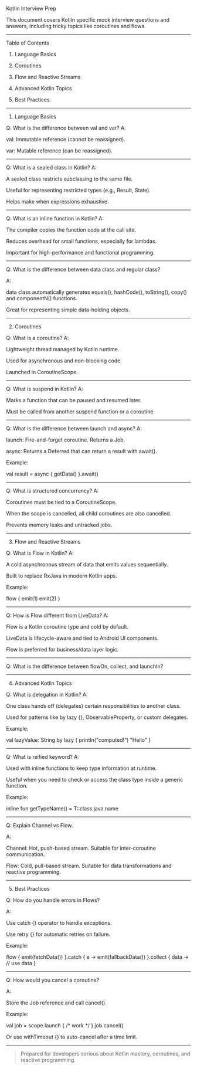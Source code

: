 Kotlin Interview Prep

This document covers Kotlin specific mock interview questions and answers, including tricky topics like coroutines and flows.


---

Table of Contents

1. Language Basics

2. Coroutines

3. Flow and Reactive Streams

4. Advanced Kotlin Topics

5. Best Practices



---

1. Language Basics

Q: What is the difference between val and var?
A:

val: Immutable reference (cannot be reassigned).

var: Mutable reference (can be reassigned).



---

Q: What is a sealed class in Kotlin?
A:

A sealed class restricts subclassing to the same file.

Useful for representing restricted types (e.g., Result, State).

Helps make when expressions exhaustive.



---

Q: What is an inline function in Kotlin?
A:

The compiler copies the function code at the call site.

Reduces overhead for small functions, especially for lambdas.

Important for high-performance and functional programming.



---

Q: What is the difference between data class and regular class?

A:

data class automatically generates equals(), hashCode(), toString(), copy() and componentN() functions.

Great for representing simple data-holding objects.



---

2. Coroutines

Q: What is a coroutine?
A:

Lightweight thread managed by Kotlin runtime.

Used for asynchronous and non-blocking code.

Launched in CoroutineScope.



---

Q: What is suspend in Kotlin?
A:

Marks a function that can be paused and resumed later.

Must be called from another suspend function or a coroutine.



---

Q: What is the difference between launch and async?
A:

launch: Fire-and-forget coroutine. Returns a Job.

async: Returns a Deferred that can return a result with await().


Example:

val result = async { getData() }.await()


---

Q: What is structured concurrency?
A:

Coroutines must be tied to a CoroutineScope.

When the scope is cancelled, all child coroutines are also cancelled.

Prevents memory leaks and untracked jobs.



---

3. Flow and Reactive Streams

Q: What is Flow in Kotlin?
A:

A cold asynchronous stream of data that emits values sequentially.

Built to replace RxJava in modern Kotlin apps.


Example:

flow {
    emit(1)
    emit(2)
}


---

Q: How is Flow different from LiveData?
A:

Flow is a Kotlin coroutine type and cold by default.

LiveData is lifecycle-aware and tied to Android UI components.

Flow is preferred for business/data layer logic.



---

Q: What is the difference between flowOn, collect, and launchIn?


---

4. Advanced Kotlin Topics

Q: What is delegation in Kotlin?
A:

One class hands off (delegates) certain responsibilities to another class.

Used for patterns like by lazy {}, ObservableProperty, or custom delegates.


Example:

val lazyValue: String by lazy {
    println("computed!")
    "Hello"
}


---

Q: What is reified keyword?
A:

Used with inline functions to keep type information at runtime.

Useful when you need to check or access the class type inside a generic function.


Example:

inline fun <reified T> getTypeName() = T::class.java.name


---

Q: Explain Channel vs Flow.

A:

Channel: Hot, push-based stream. Suitable for inter-coroutine communication.

Flow: Cold, pull-based stream. Suitable for data transformations and reactive programming.



---

5. Best Practices

Q: How do you handle errors in Flows?

A:

Use catch {} operator to handle exceptions.

Use retry {} for automatic retries on failure.


Example:

flow {
    emit(fetchData())
}.catch { e ->
    emit(fallbackData())
}.collect { data ->
    // use data
}


---

Q: How would you cancel a coroutine?

A:

Store the Job reference and call cancel().

Example:


val job = scope.launch { /* work */ }
job.cancel()

Or use withTimeout {} to auto-cancel after a time limit.



---

> Prepared for developers serious about Kotlin mastery, coroutines, and reactive programming.



